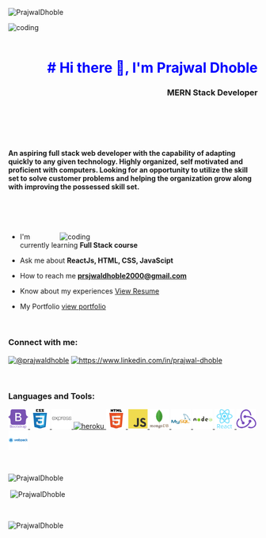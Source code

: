 

<!--
**PrajwalDhoble/PrajwalDhoble** is a ✨ _special_ ✨ repository because its `README.md` (this file) appears on your GitHub profile.

<p><img align="left" src="https://github-readme-stats.vercel.app/api/top-langs?username=prajwaldhoble&show_icons=true&locale=en&layout=compact" alt="prajwaldhoble" /></p>

<!-- <a href="https://medium.com/@prajwaldhoble" target="blank"><img align="center" src="https://raw.githubusercontent.com/rahuldkjain/github-profile-readme-generator/master/src/images/icons/Social/medium.svg" alt="@prajwaldhoble" height="30" width="40" /></a>
 -->
<!-- <a href="https://dev.to/prajwaldhoble" target="blank"><img align="center" src="https://raw.githubusercontent.com/rahuldkjain/github-profile-readme-generator/master/src/images/icons/Social/devto.svg" alt="prajwaldhoble" height="30" width="40" /></a> -->
<p align="left"> <img src="https://komarev.com/ghpvc/?username=PrajwalDhoble&label=Profile%20views&color=0e75b6&style=flat" alt="PrajwalDhoble" /> </p>
<!-- <p align="left"> <a href="https://github.com/ryo-ma/github-profile-trophy"><img src="https://github-profile-trophy.vercel.app/?username=prajwaldhoble" alt="prajwaldhoble" /></a> </p> -->
<img align="left" alt="coding" width="400" src="https://media.istockphoto.com/videos/young-man-cartoon-hd-animation-video-id1030543114?s=640x640"></img>
<br><br>
<h1 style="color:blue" align="right"># Hi there 👋, I'm Prajwal Dhoble</h1>
<h3 align="right">MERN Stack Developer</h3>
<br><br><br>
<br>
<h4>
   An aspiring full stack web
developer with the capability of
adapting quickly to any given
technology. Highly organized, self
motivated and proficient with
computers. Looking for an
opportunity to utilize the skill set
to solve customer problems and
helping the organization grow
along with improving the
possessed skill set.</h4>
<br><br><br>

<img align="right" alt="coding" width="400" src="https://cdn.dribbble.com/users/2401141/screenshots/5487982/developers-gif-showcase.gif"></img>

- I'm currently learning **Full Stack course**

- Ask me about **ReactJs, HTML, CSS, JavaScipt**

- How to reach me **prsjwaldhoble2000@gmail.com**

- Know about my experiences [View Resume](https://drive.google.com/file/d/1vtEJYXxgWTNT6dsA52nBTwAXgVSmM_XP/view?usp=sharing)
- My Portfolio [view portfolio](https://prajwaldhoble1.netlify.app)
<br>
<h3 align="left">Connect with me:</h3>
<p align="left">
   <a href="https://medium.com/@prsjwaldhoble2000" target="blank"><img align="center" src="https://raw.githubusercontent.com/rahuldkjain/github-profile-readme-generator/master/src/images/icons/Social/medium.svg" alt="@prajwaldhoble" height="30" width="40" /></a>
<a href="https://www.linkedin.com/in/prajwal-dhoble" target="blank"><img align="center" src="https://raw.githubusercontent.com/rahuldkjain/github-profile-readme-generator/master/src/images/icons/Social/linked-in-alt.svg" alt="https://www.linkedin.com/in/prajwal-dhoble" height="30" width="40" /></a>
<!-- <a href="https://www.leetcode.com/user" target="blank"><img align="center" src="https://raw.githubusercontent.com/rahuldkjain/github-profile-readme-generator/master/src/images/icons/Social/leet-code.svg" alt="user8069c" height="30" width="40" /></a> -->
</p>
<br>
<h3 align="left">Languages and Tools:</h3>
<p align="left"> <a href="https://getbootstrap.com" target="_blank" rel="noreferrer"> <img src="https://raw.githubusercontent.com/devicons/devicon/master/icons/bootstrap/bootstrap-plain-wordmark.svg" alt="bootstrap" width="40" height="40"/> </a> <a href="https://www.w3schools.com/css/" target="_blank" rel="noreferrer"> <img src="https://raw.githubusercontent.com/devicons/devicon/master/icons/css3/css3-original-wordmark.svg" alt="css3" width="40" height="40"/> </a> <a href="https://expressjs.com" target="_blank" rel="noreferrer"> <img src="https://raw.githubusercontent.com/devicons/devicon/master/icons/express/express-original-wordmark.svg" alt="express" width="40" height="40"/> </a> <a href="https://heroku.com" target="_blank" rel="noreferrer"> <img src="https://www.vectorlogo.zone/logos/heroku/heroku-icon.svg" alt="heroku" width="40" height="40"/> </a> <a href="https://www.w3.org/html/" target="_blank" rel="noreferrer"> <img src="https://raw.githubusercontent.com/devicons/devicon/master/icons/html5/html5-original-wordmark.svg" alt="html5" width="40" height="40"/> </a> <a href="https://developer.mozilla.org/en-US/docs/Web/JavaScript" target="_blank" rel="noreferrer"> <img src="https://raw.githubusercontent.com/devicons/devicon/master/icons/javascript/javascript-original.svg" alt="javascript" width="40" height="40"/> </a> <a href="https://www.mongodb.com/" target="_blank" rel="noreferrer"> <img src="https://raw.githubusercontent.com/devicons/devicon/master/icons/mongodb/mongodb-original-wordmark.svg" alt="mongodb" width="40" height="40"/> </a> <a href="https://www.mysql.com/" target="_blank" rel="noreferrer"> <img src="https://raw.githubusercontent.com/devicons/devicon/master/icons/mysql/mysql-original-wordmark.svg" alt="mysql" width="40" height="40"/> </a> <a href="https://nodejs.org" target="_blank" rel="noreferrer"> <img src="https://raw.githubusercontent.com/devicons/devicon/master/icons/nodejs/nodejs-original-wordmark.svg" alt="nodejs" width="40" height="40"/> </a> <a href="https://reactjs.org/" target="_blank" rel="noreferrer"> <img src="https://raw.githubusercontent.com/devicons/devicon/master/icons/react/react-original-wordmark.svg" alt="react" width="40" height="40"/> </a> <a href="https://redux.js.org" target="_blank" rel="noreferrer"> <img src="https://raw.githubusercontent.com/devicons/devicon/master/icons/redux/redux-original.svg" alt="redux" width="40" height="40"/> </a> <a href="https://webpack.js.org" target="_blank" rel="noreferrer"> <img src="https://raw.githubusercontent.com/devicons/devicon/d00d0969292a6569d45b06d3f350f463a0107b0d/icons/webpack/webpack-original-wordmark.svg" alt="webpack" width="40" height="40"/> </a> </p>
<br>
<p><img align="left" src="https://github-readme-stats.vercel.app/api/top-langs?username=PrajwalDhoble&show_icons=true&locale=en&layout=compact" alt="PrajwalDhoble" /></p>
<br>
<p>&nbsp;<img align="center" src="https://github-readme-stats.vercel.app/api?username=PrajwalDhoble&show_icons=true&locale=en" alt="PrajwalDhoble" /></p>
<br>
<p><img align="center" src="https://github-readme-streak-stats.herokuapp.com/?user=PrajwalDhoble&" alt="PrajwalDhoble" /></p>

